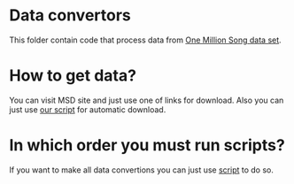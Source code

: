 # Data convertors
This folder contain code that process data from [One Million Song data set](https://labrosa.ee.columbia.edu/millionsong).

# How to get data?
You can visit MSD site and just use one of links for download. Also you can just use [our script](../get_data.sh) for automatic download.

# In which order you must run scripts?
If you want to make all data convertions you can just use [script](./run_all_data_convertors.sh) to do so.
